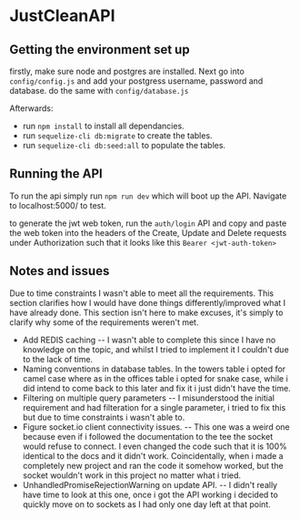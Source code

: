 # JustCleanAPI

## Getting the environment set up

firstly, make sure node and postgres are installed. Next go into `config/config.js` and add your postgress username, password and database. do the same with `config/database.js`

Afterwards:

- run `npm install` to install all dependancies.
- run `sequelize-cli db:migrate` to create the tables.
- run `sequelize-cli db:seed:all` to populate the tables.

## Running the API

To run the api simply run `npm run dev` which will boot up the API. Navigate to localhost:5000/ to test.

to generate the jwt web token, run the `auth/login` API and copy and paste the web token into the headers of the Create, Update and Delete requests under Authorization such that it looks like this
`Bearer <jwt-auth-token>`

## Notes and issues

Due to time constraints I wasn't able to meet all the requirements. This section clarifies how I would have done things differently/improved what I have already done. This section isn't here to make excuses, it's simply to clarify why some of the requirements weren't met.

- Add REDIS caching -- I wasn't able to complete this since I have no knowledge on the topic, and whilst I tried to implement it I couldn't due to the lack of time.
- Naming conventions in database tables. In the towers table i opted for camel case where as in the offices table i opted for snake case, while i did intend to come back to this later and fix it i just didn't have the time.
- Filtering on multiple query parameters -- I misunderstood the initial requirement and had filteration for a single parameter, i tried to fix this but due to time constraints i wasn't able to.
- Figure socket.io client connectivity issues. -- This one was a weird one because even if i followed the documentation to the tee the socket would refuse to connect. I even changed the code such that it is 100% identical to the docs and it didn't work. Coincidentally, when i made a completely new project and ran the code it somehow worked, but the socket wouldn't work in this project no matter what i tried.
- UnhandledPromiseRejectionWarning on update API. -- I didn't really have time to look at this one, once i got the API working i decided to quickly move on to sockets as I had only one day left at that point.
